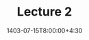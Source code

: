 ---
type: lecture
date: 1403-07-15T8:00:00+4:30
title: Lecture 2
tldr: "Requirement Modeling"
thumbnail: /static_files/presentations/2-Requirement Modeling.png
links: 
    #- url: /static_files/presentations/lec.zip
    #  name: notes
    #- url: /static_files/presentations/code.zip
    #  name: codes
    - url: /static_files/presentations/2-Requirement Modeling.pdf
      name: slides
hide_from_announcments: true

---